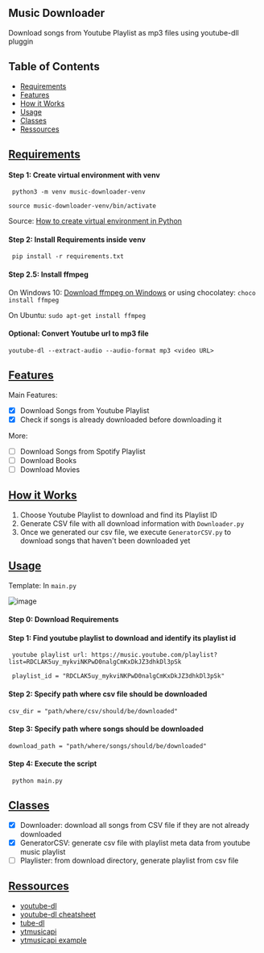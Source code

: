 ## Music Downloader

Download songs from Youtube Playlist as mp3 files using youtube-dll pluggin

## Table of Contents

- [Requirements](#requirements)
- [Features](#features)
- [How it Works](#howitworks)
- [Usage](#usage)
- [Classes](#classes)
- [Ressources](#ressources)

## [Requirements](#requirements)


#### Step 1: Create virtual environment with venv

`` python3 -m venv music-downloader-venv``

`` source music-downloader-venv/bin/activate ``

Source: [How to create virtual environment in Python](https://linuxize.com/post/how-to-create-python-virtual-environments-on-ubuntu-18-04/)

#### Step 2: Install Requirements inside venv

`` pip install -r requirements.txt``

#### Step 2.5: Install ffmpeg

On Windows 10: [Download ffmpeg on Windows](https://www.wikihow.com/Install-FFmpeg-on-Windows)
or using chocolatey: ``choco install ffmpeg``

On Ubuntu: ``sudo apt-get install ffmpeg``


#### Optional: Convert Youtube url to mp3 file

`` youtube-dl --extract-audio --audio-format mp3 <video URL> ``


## [Features](#features)

Main Features:
- [X] Download Songs from Youtube Playlist
- [X] Check if songs is already downloaded before downloading it

More:
- [ ] Download Songs from Spotify Playlist
- [ ] Download Books
- [ ] Download Movies

## [How it Works](#howitworks)

1. Choose Youtube Playlist to download and find its Playlist ID
2. Generate CSV file with all download information with ``Downloader.py``
3. Once we generated our csv file, we execute ``GeneratorCSV.py`` to download songs that haven't been downloaded yet

## [Usage](#usage)

Template: In ``main.py``

![image](https://user-images.githubusercontent.com/34996954/125808504-688e06b6-10c9-4b46-a6e1-fae9cb18cdd0.png)
#### Step 0: Download Requirements

#### Step 1: Find youtube playlist to download and identify its playlist id

`` youtube playlist url: https://music.youtube.com/playlist?list=RDCLAK5uy_mykviNKPwD0nalgCmKxDkJZ3dhkDl3pSk``

`` playlist_id = "RDCLAK5uy_mykviNKPwD0nalgCmKxDkJZ3dhkDl3pSk"``

#### Step 2: Specify path where csv file should be downloaded

`` csv_dir = "path/where/csv/should/be/downloaded" ``

#### Step 3: Specify path where songs should be downloaded

`` download_path = "path/where/songs/should/be/downloaded" ``

#### Step 4: Execute the script

`` python main.py``


## [Classes](#classes)

- [X] Downloader: download all songs from CSV file if they are not already downloaded
- [X] GeneratorCSV: generate csv file with playlist meta data from youtube music playlist
- [ ] Playlister: from download directory, generate playlist from csv file

## [Ressources](#ressources)

- [youtube-dl](https://github.com/ytdl-org/youtube-dl)
- [youtube-dl cheatsheet](https://sachithmuhandiram.medium.com/youtube-dl-cheatsheet-bcc0782e7124)
- [tube-dl](https://pypi.org/project/tube-dl)
- [ytmusicapi](https://ytmusicapi.readthedocs.io/en/latest/reference.html#ytmusicapi.YTMusic.get_playlist)
- [ytmusicapi example](https://github.com/sigma67/ytmusicapi/blob/master/tests/test.py)


